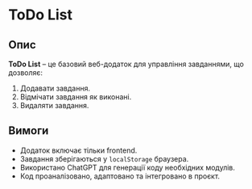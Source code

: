 # ToDo List  

## Опис  
**ToDo List** – це базовий веб-додаток для управління завданнями, що дозволяє:  

1. Додавати завдання.  
2. Відмічати завдання як виконані.  
3. Видаляти завдання.  

## Вимоги  
- Додаток включає тільки frontend.  
- Завдання зберігаються у `localStorage` браузера.  
- Використано ChatGPT для генерації коду необхідних модулів.  
- Код проаналізовано, адаптовано та інтегровано в проєкт.
